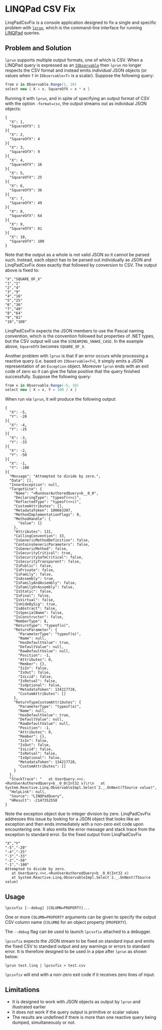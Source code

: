 # LINQPad CSV Fix

LinqPadCsvFix is a console application designed to fix a single and specific
problem with [`lprun`][lprun], which is the command-line interface for running
[LINQPad][lp] queries.

## Problem and Solution

`lprun` supports multiple output formats, one of which is CSV. When a LINQPad
query is expressed as an [`IObservable`][IObservable] then `lprun` no longer
respects the CSV format and instead emits _individual_ JSON objects (or values
when `T` in `IObservable<T>` is a scalar). Suppose the following query:


```c#
from x in Observable.Range(1, 10)
select new { X = x, SquareOfX = x * x }
```

Running it with `lprun`, and in spite of specifying an output format of CSV
with the option `-format=csv`, the output streams out as individual JSON
objects:

    {
      "X": 1,
      "SquareOfX": 1
    }{
      "X": 2,
      "SquareOfX": 4
    }{
      "X": 3,
      "SquareOfX": 9
    }{
      "X": 4,
      "SquareOfX": 16
    }{
      "X": 5,
      "SquareOfX": 25
    }{
      "X": 6,
      "SquareOfX": 36
    }{
      "X": 7,
      "SquareOfX": 49
    }{
      "X": 8,
      "SquareOfX": 64
    }{
      "X": 9,
      "SquareOfX": 81
    }{
      "X": 10,
      "SquareOfX": 100
    }

Note that the output as a whole is not valid JSON so it cannot be parsed such.
Instead, each object has to be parsed out individually as JSON and
LinqPadCsvFix does exactly that followed by conversion to CSV. The output above
is fixed to:

    "X","SQUARE_OF_X"
    "1","1"
    "2","4"
    "3","9"
    "4","16"
    "5","25"
    "6","36"
    "7","49"
    "8","64"
    "9","81"
    "10","100"

LinqPadCsvFix expects the JSON members to use the Pascal naming convention,
which is the convention followed but properties of .NET types, but the CSV
output will use the `SCREAMING_SNAKE_CASE`. In the example above, `SquareOfX`
becomes `SQUARE_OF_X`.

Another problem with `lprun` is that if an error occurs while processing a
reactive query (i.e. based on `IObservable<T>`), it simply emits a JSON
representation of an `Exception` object. Moreover `lprun` ends with an exit
code of zero so it can give the false positive that the query finished
successfully. Suppose the following query:

```c#
from x in Observable.Range(-5, 10)
select new { X = x, Y = 100 / x }
```

When run via `lprun`, it will produce the following output:

    {
      "X": -5,
      "Y": -20
    }{
      "X": -4,
      "Y": -25
    }{
      "X": -3,
      "Y": -33
    }{
      "X": -2,
      "Y": -50
    }{
      "X": -1,
      "Y": -100
    }{
      "Message": "Attempted to divide by zero.",
      "Data": [],
      "InnerException": null,
      "TargetSite": {
        "Name": "<RunUserAuthoredQuery>b__0_0",
        "DeclaringType": "typeof(<>c)",
        "ReflectedType": "typeof(<>c)",
        "CustomAttributes": [],
        "MetadataToken": 100663307,
        "MethodImplementationFlags": 0,
        "MethodHandle": {
          "Value": {}
        },
        "Attributes": 131,
        "CallingConvention": 33,
        "IsGenericMethodDefinition": false,
        "ContainsGenericParameters": false,
        "IsGenericMethod": false,
        "IsSecurityCritical": true,
        "IsSecuritySafeCritical": false,
        "IsSecurityTransparent": false,
        "IsPublic": false,
        "IsPrivate": false,
        "IsFamily": false,
        "IsAssembly": true,
        "IsFamilyAndAssembly": false,
        "IsFamilyOrAssembly": false,
        "IsStatic": false,
        "IsFinal": false,
        "IsVirtual": false,
        "IsHideBySig": true,
        "IsAbstract": false,
        "IsSpecialName": false,
        "IsConstructor": false,
        "MemberType": 8,
        "ReturnType": "typeof(o)",
        "ReturnParameter": {
          "ParameterType": "typeof(o)",
          "Name": null,
          "HasDefaultValue": true,
          "DefaultValue": null,
          "RawDefaultValue": null,
          "Position": -1,
          "Attributes": 0,
          "Member": {},
          "IsIn": false,
          "IsOut": false,
          "IsLcid": false,
          "IsRetval": false,
          "IsOptional": false,
          "MetadataToken": 134217728,
          "CustomAttributes": []
        },
        "ReturnTypeCustomAttributes": {
          "ParameterType": "typeof(o)",
          "Name": null,
          "HasDefaultValue": true,
          "DefaultValue": null,
          "RawDefaultValue": null,
          "Position": -1,
          "Attributes": 0,
          "Member": {},
          "IsIn": false,
          "IsOut": false,
          "IsLcid": false,
          "IsRetval": false,
          "IsOptional": false,
          "MetadataToken": 134217728,
          "CustomAttributes": []
        }
      },
      "StackTrace": "   at UserQuery.<>c.<RunUserAuthoredQuery>b__0_0(Int32 x)\r\n   at System.Reactive.Linq.ObservableImpl.Select`2._.OnNext(TSource value)",
      "HelpLink": null,
      "Source": "LINQPadQuery",
      "HResult": -2147352558
    }

Note the exception object due to integer division by zero. LinqPadCsvFix
addresses this issue by looking for a JSON object that looks like an exception
and then ends immediately with a non-zero exit code upon encountering one. It
also emits the error message and stack trace from the exception to standard
error. So the fixed output from LinqPadCsvFix

    "X","Y"
    "-5","-20"
    "-4","-25"
    "-3","-33"
    "-2","-50"
    "-1","-100"
    Attempted to divide by zero.
       at UserQuery.<>c.<RunUserAuthoredQuery>b__0_0(Int32 x)
       at System.Reactive.Linq.ObservableImpl.Select`2._.OnNext(TSource value)


## Usage

    lpcsvfix [--debug] [COLUMN=PROPERTY]...

One or more `COLUMN=PROPERTY` arguments can be given to specify the output
CSV column name (`COLUMN`) for an object property (`PROPERTY`).

The `--debug` flag can be used to launch `lpcsvfix` attached to a debugger.

`lpcsvfix` expects the JSON stream to be fixed on standard input and emits the
fixed CSV to standard output and any warnings or errors to standard error. It
is therefore designed to be used in a pipe after `lprun` as shown below:

    lprun test.linq | lpcsvfix > test.csv

`lpcsvfix` will end with a non-zero exit code if it receives zero lines of
input.


## Limitations

- It is designed to work with JSON objects as output by `lprun` and
  illustrated earlier
- It does not work if the query output is primitive or scalar values
- The results are undefined if there is more than one reactive query being
  dumped, simultaneously or not.


[lp]: http://www.linqpad.net/
[lprun]: https://www.linqpad.net/lprun.aspx
[IObservable]: https://msdn.microsoft.com/en-us/library/dd990377.aspx
